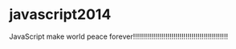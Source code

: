 javascript2014
==============

JavaScript make world peace forever!!!!!!!!!!!!!!!!!!!!!!!!!!!!!!!!!!!!!!!!!!!!!!!
